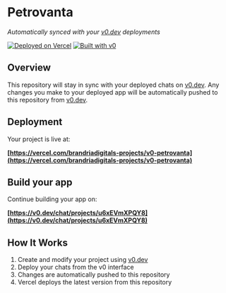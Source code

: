 # Petrovanta 

*Automatically synced with your [v0.dev](https://v0.dev) deployments*

[![Deployed on Vercel](https://img.shields.io/badge/Deployed%20on-Vercel-black?style=for-the-badge&logo=vercel)](https://vercel.com/brandriadigitals-projects/v0-petrovanta)
[![Built with v0](https://img.shields.io/badge/Built%20with-v0.dev-black?style=for-the-badge)](https://v0.dev/chat/projects/u6xEVmXPQY8)

## Overview

This repository will stay in sync with your deployed chats on [v0.dev](https://v0.dev).
Any changes you make to your deployed app will be automatically pushed to this repository from [v0.dev](https://v0.dev).

## Deployment

Your project is live at:

**[https://vercel.com/brandriadigitals-projects/v0-petrovanta](https://vercel.com/brandriadigitals-projects/v0-petrovanta)**

## Build your app

Continue building your app on:

**[https://v0.dev/chat/projects/u6xEVmXPQY8](https://v0.dev/chat/projects/u6xEVmXPQY8)**

## How It Works

1. Create and modify your project using [v0.dev](https://v0.dev)
2. Deploy your chats from the v0 interface
3. Changes are automatically pushed to this repository
4. Vercel deploys the latest version from this repository